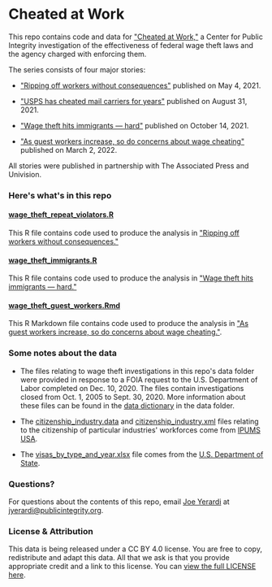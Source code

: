 # Cheated at Work

This repo contains code and data for ["Cheated at Work,"](https://publicintegrity.org/topics/inequality-poverty-opportunity/workers-rights/cheated-at-work/) a Center for Public Integrity investigation of the effectiveness of federal wage theft laws and the agency charged with enforcing them.

The series consists of four major stories:
* ["Ripping off workers without consequences"](https://publicintegrity.org/inequality-poverty-opportunity/workers-rights/cheated-at-work/ripping-off-workers-with-no-consequences/) published on May 4, 2021.

* ["USPS has cheated mail carriers for years"](https://publicintegrity.org/inequality-poverty-opportunity/workers-rights/cheated-at-work/usps-cheated-mail-carriers/) published on August 31, 2021.

* ["Wage theft hits immigrants — hard"](https://publicintegrity.org/inequality-poverty-opportunity/workers-rights/cheated-at-work/garment-immigrant-workers-wage-theft/) published on October 14, 2021.

* ["As guest workers increase, so do concerns about wage cheating"](https://publicintegrity.org/inequality-poverty-opportunity/workers-rights/cheated-at-work/guest-workers-increase-wage-cheating/) published on March 2, 2022.

All stories were published in partnership with The Associated Press and Univision.

### Here's what's in this repo

#### [wage_theft_repeat_violators.R](wage_theft_repeat_violators.R)
This R file contains code used to produce the analysis in ["Ripping off workers without consequences."](https://publicintegrity.org/inequality-poverty-opportunity/workers-rights/cheated-at-work/ripping-off-workers-with-no-consequences/)

#### [wage_theft_immigrants.R](wage_theft_immigrants.R)
This R file contains code used to produce the analysis in ["Wage theft hits immigrants — hard."](https://publicintegrity.org/inequality-poverty-opportunity/workers-rights/cheated-at-work/garment-immigrant-workers-wage-theft/)

#### [wage_theft_guest_workers.Rmd](wage_theft_guest_workers.Rmd)
This R Markdown file contains code used to produce the analysis in ["As guest workers increase, so do concerns about wage cheating."](https://publicintegrity.org/inequality-poverty-opportunity/workers-rights/cheated-at-work/guest-workers-increase-wage-cheating/).

### Some notes about the data
* The files relating to wage theft investigations in this repo's data folder were provided in response to a FOIA request to the U.S. Department of Labor completed on Dec. 10, 2020. The files contain investigations closed from Oct. 1, 2005 to Sept. 30, 2020. More information about these files can be found in the [data dictionary](data/wh_data_dictionary.xlsx) in the data folder.

* The [citizenship_industry.data](data/citizenship_industry.dat) and [citizenship_industry.xml](data/citizenship_industry.xml) files relating to the citizenship of particular industries' workforces come from [IPUMS USA](https://usa.ipums.org/usa/index.shtml).

* The [visas_by_type_and_year.xlsx](data/visas_by_type_and_year.xlsx) file comes from the [U.S. Department of State](https://travel.state.gov/content/travel/en/legal/visa-law0/visa-statistics/nonimmigrant-visa-statistics.html).

### Questions?
For questions about the contents of this repo, email [Joe Yerardi](https://publicintegrity.org/author/joe-yerardi/) at jyerardi@publicintegrity.org.

### License & Attribution
This data is being released under a CC BY 4.0 license. You are free to copy, redistribute and adapt this data. All that we ask is that you provide appropriate credit and a link to this license. You can [view the full LICENSE here](LICENSE).